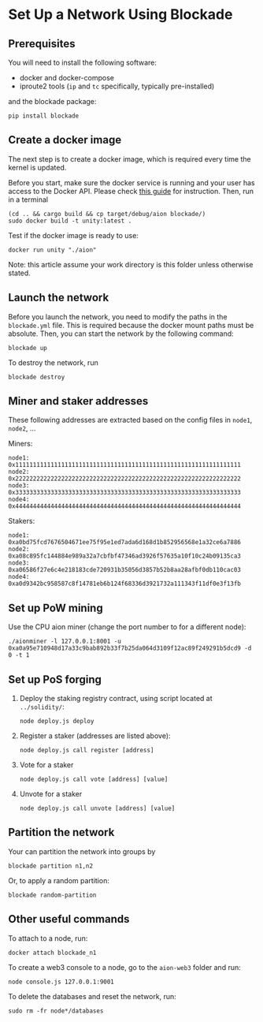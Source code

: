 # Set Up a Network Using Blockade

## Prerequisites

You will need to install the following software:

- docker and docker-compose
- iproute2 tools (`ip` and `tc` specifically, typically pre-installed)

and the blockade package:

```
pip install blockade
```

## Create a docker image

The next step is to create a docker image, which is required every time the kernel is updated.

Before you start, make sure the docker service is running and your user has access to the Docker API.
Please check [this guide](https://stackoverflow.com/questions/21871479/docker-cant-connect-to-docker-daemon)
for instruction. Then, run in a terminal

```
(cd .. && cargo build && cp target/debug/aion blockade/)
sudo docker build -t unity:latest .
```

Test if the docker image is ready to use:
```
docker run unity "./aion"
```

Note: this article assume your work directory is this folder unless otherwise stated.

## Launch the network

Before you launch the network, you need to modify the paths in the `blockade.yml` file. This is required because
the docker mount paths must be absolute. Then, you can start the network by the following command:

```
blockade up
```

To destroy the network, run
```
blockade destroy
```

## Miner and staker addresses

These following addresses are extracted based on the config files in `node1`, `node2`, ...

Miners:
```
node1: 0x1111111111111111111111111111111111111111111111111111111111111111
node2: 0x2222222222222222222222222222222222222222222222222222222222222222
node3: 0x3333333333333333333333333333333333333333333333333333333333333333
node4: 0x4444444444444444444444444444444444444444444444444444444444444444
```

Stakers:
```
node1: 0xa0bd75fcd7676504671ee75f95e1ed7ada6d168d1b852956568e1a32ce6a7886
node2: 0xa08c895fc144884e989a32a7cbfbf47346ad3926f57635a10f10c24b09135ca3
node3: 0xa06586f27e6c4e218183cde720931b35056d3857b52b8aa28afbf0db110cac03
node4: 0xa0d9342bc958587c8f14781eb6b124f68336d3921732a111343f11df0e3f13fb
```

## Set up PoW mining

Use the CPU aion miner (change the port number to for a different node):
```
./aionminer -l 127.0.0.1:8001 -u 0xa0a95e710948d17a33c9bab892b33f7b25da064d3109f12ac89f249291b5dcd9 -d 0 -t 1
```

## Set up PoS forging

1. Deploy the staking registry contract, using script  located at `../solidity/`:

    ```
    node deploy.js deploy
    ```

2. Register a staker (addresses are listed above):

    ```
    node deploy.js call register [address]
    ```

3. Vote for a staker

    ```
    node deploy.js call vote [address] [value]
    ```

4. Unvote for a staker

    ```
    node deploy.js call unvote [address] [value]
    ```

## Partition the network

Your can partition the network into groups by

```
blockade partition n1,n2
```

Or, to apply a random partition:
```
blockade random-partition
```

## Other useful commands

To attach to a node, run:

```
docker attach blockade_n1
```

To create a web3 console to a node, go to the `aion-web3` folder and run:

```
node console.js 127.0.0.1:9001
```
    
To delete the databases and reset the network, run:

```
sudo rm -fr node*/databases
```
